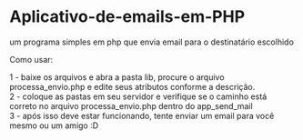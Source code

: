 # Aplicativo-de-emails-em-PHP
um programa simples em php que envia email para o destinatário escolhido

Como usar:

1 - baixe os arquivos e abra a pasta lib, procure o arquivo processa_envio.php e edite seus atributos conforme a descrição.      
2 - coloque as pastas em seu servidor e verifique se o caminho está correto no arquivo processa_envio.php dentro do app_send_mail       
3 - após isso deve estar funcionando, tente enviar um email para você mesmo ou um amigo :D
